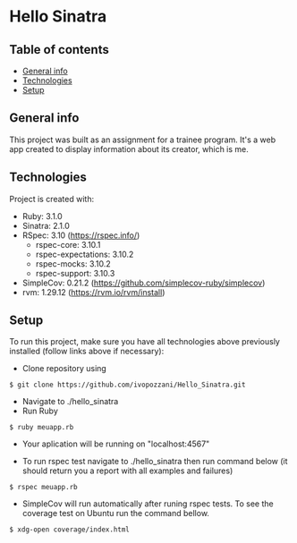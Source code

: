# Hello Sinatra

## Table of contents
* [General info](#general-info)
* [Technologies](#technologies)
* [Setup](#setup)

## General info
This project was built as an assignment for a trainee program. It's a web app created to display information about its creator, which is me.
	
## Technologies
Project is created with:
* Ruby: 3.1.0
* Sinatra: 2.1.0
* RSpec: 3.10 (https://rspec.info/)
    - rspec-core: 3.10.1
    - rspec-expectations: 3.10.2
    - rspec-mocks: 3.10.2
    - rspec-support: 3.10.3
* SimpleCov: 0.21.2 (https://github.com/simplecov-ruby/simplecov)
* rvm: 1.29.12  (https://rvm.io/rvm/install)
	
## Setup
To run this project, make sure you have all technologies above previously installed (follow links above if necessary):

* Clone repository using

```
$ git clone https://github.com/ivopozzani/Hello_Sinatra.git

```
* Navigate to ./hello_sinatra
* Run Ruby

```
$ ruby meuapp.rb

```
* Your aplication will be running on "localhost:4567"

* To run rspec test navigate to ./hello_sinatra then run command below (it should return you a report with all examples and failures)

```
$ rspec meuapp.rb

```

* SimpleCov will run automatically after runing rspec tests. To see the coverage test on Ubuntu run the command bellow.

```
$ xdg-open coverage/index.html

```
